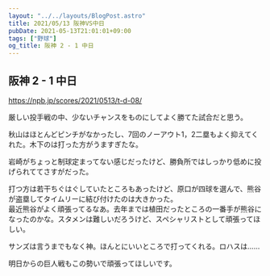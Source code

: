 ```yaml
---
layout: "../../layouts/BlogPost.astro"
title: 2021/05/13 阪神VS中日
pubDate: 2021-05-13T21:01:01+09:00
tags: ["野球"]
og_title: 阪神 2 - 1 中日
---
```


## 阪神 2 - 1 中日

https://npb.jp/scores/2021/0513/t-d-08/


厳しい投手戦の中、少ないチャンスをものにしてよく勝てた試合だと思う。

秋山はほとんどピンチがなかったし、7回のノーアウト1，2二塁もよく抑えてくれた。木下のは打った方がうますぎたな。

岩崎がちょっと制球定まってない感じだったけど、勝負所ではしっかり低めに投げられててさすがだった。

打つ方は若干ちぐはぐしていたところもあったけど、原口が四球を選んで、熊谷が盗塁してタイムリーに結び付けたのは大きかった。  
最近熊谷がよく頑張ってるなあ。去年までは植田だったところの一番手が熊谷になったのかな。スタメンは難しいだろうけど、スペシャリストとして頑張ってほしい。

サンズは言うまでもなく神。ほんとにいいところで打ってくれる。ロハスは……

明日からの巨人戦もこの勢いで頑張ってほしいです。